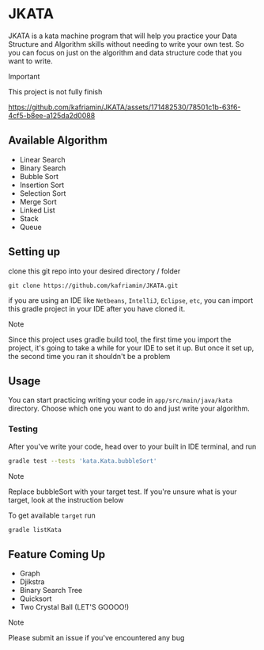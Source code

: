 # JKATA
JKATA is a kata machine program that will help you practice your Data Structure
and Algorithm skills without needing to write your own test. So you can focus on
just on the algorithm and data structure code that you want to write.

> [!IMPORTANT]
> This project is not fully finish

https://github.com/kafriamin/JKATA/assets/171482530/78501c1b-63f6-4cf5-b8ee-a125da2d0088

## Available Algorithm
- Linear Search
- Binary Search
- Bubble Sort
- Insertion Sort
- Selection Sort
- Merge Sort
- Linked List
- Stack
- Queue

## Setting up
clone this git repo into your desired directory / folder

```
git clone https://github.com/kafriamin/JKATA.git
```

if you are using an IDE like `Netbeans`, `IntelliJ`, `Eclipse`, `etc`, 
you can import this gradle project in your IDE after you have cloned it.

> [!NOTE]
> Since this project uses gradle build tool, the first time you import the project, 
it's going to take a while for your IDE
to set it up. But once it set up, the second time you ran it shouldn't be a problem

## Usage
You can start practicing writing your code in `app/src/main/java/kata` directory.
Choose which one you want to do and just write your algorithm.

### Testing
After you've write your code, head over to your built in IDE terminal, and run
```bash
gradle test --tests 'kata.Kata.bubbleSort'
```
> [!NOTE]
> Replace bubbleSort with your target test. If you're unsure what is your target,
look at the instruction below

To get available `target` run

```bash
gradle listKata
```

## Feature Coming Up
- Graph
- Djikstra
- Binary Search Tree
- Quicksort
- Two Crystal Ball (LET'S GOOOO!)

> [!NOTE]
> Please submit an issue if you've encountered any bug
